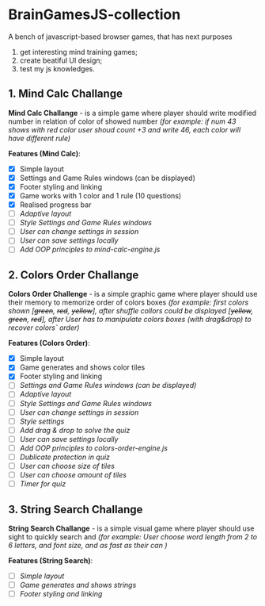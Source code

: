 # BrainGamesJS-collection

A bench of javascript-based browser games, that has next purposes

1. get interesting mind training games;
2. create beatiful UI design;
3. test my js knowledges.

## 1. Mind Calc Challange

**Mind Calc Challange** - is a simple game where player should write modified number in relation of color of showed number _(for example: if num 43 shows with red color user shoud count +3 and write 46, each color will have different rule)_

**Features (Mind Calc)**:

- [x] Simple layout
- [x] Settings and Game Rules windows (can be displayed)
- [x] Footer styling and linking
- [x] Game works with 1 color and 1 rule (10 questions)
- [x] Realised progress bar
- [ ] _Adaptive layout_
- [ ] _Style Settings and Game Rules windows_
- [ ] _User can change settings in session_
- [ ] _User can save settings locally_
- [ ] _Add OOP principles to mind-calc-engine.js_

## 2. Colors Order Challange

**Colors Order Challenge** - is a simple graphic game where player should use their memory to memorize order of colors boxes _(for example: first colors shown [~~green~~, ~~red~~, ~~yellow~~], after shuffle collors could be displayed [~~yellow~~, ~~green~~, ~~red~~], after User has to manipulate colors boxes (with drag&drop) to recover colors` order)_

**Features (Colors Order)**:

- [x] Simple layout
- [x] Game generates and shows color tiles
- [x] Footer styling and linking
- [ ] _Settings and Game Rules windows (can be displayed)_
- [ ] _Adaptive layout_
- [ ] _Style Settings and Game Rules windows_
- [ ] _User can change settings in session_
- [ ] _Style settings_
- [ ] _Add drag & drop to solve the quiz_
- [ ] _User can save settings locally_
- [ ] _Add OOP principles to colors-order-engine.js_
- [ ] _Dublicate protection in quiz_
- [ ] _User can choose size of tiles_
- [ ] _User can choose amount of tiles_
- [ ] _Timer for quiz_

## 3. String Search Challange

**String Search Challange** - is a simple visual game where player should use sight to quickly search and _(for example: User choose word length from 2 to 6 letters, and font size, and as fast as their can )_

**Features (String Search)**:

- [ ] _Simple layout_
- [ ] _Game generates and shows strings_
- [ ] _Footer styling and linking_
